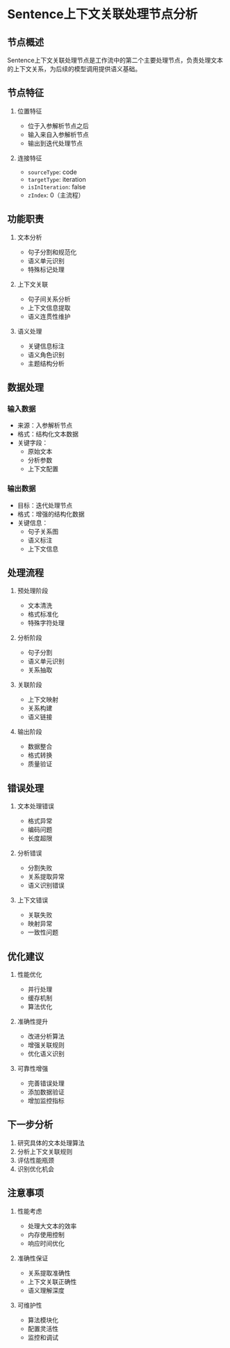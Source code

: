 # Sentence上下文关联处理节点分析

## 节点概述

Sentence上下文关联处理节点是工作流中的第二个主要处理节点，负责处理文本的上下文关系，为后续的模型调用提供语义基础。

## 节点特征

1. 位置特征
   - 位于入参解析节点之后
   - 输入来自入参解析节点
   - 输出到迭代处理节点

2. 连接特征
   - `sourceType`: code
   - `targetType`: iteration
   - `isInIteration`: false
   - `zIndex`: 0（主流程）

## 功能职责

1. 文本分析
   - 句子分割和规范化
   - 语义单元识别
   - 特殊标记处理

2. 上下文关联
   - 句子间关系分析
   - 上下文信息提取
   - 语义连贯性维护

3. 语义处理
   - 关键信息标注
   - 语义角色识别
   - 主题结构分析

## 数据处理

### 输入数据
- 来源：入参解析节点
- 格式：结构化文本数据
- 关键字段：
  - 原始文本
  - 分析参数
  - 上下文配置

### 输出数据
- 目标：迭代处理节点
- 格式：增强的结构化数据
- 关键信息：
  - 句子关系图
  - 语义标注
  - 上下文信息

## 处理流程

1. 预处理阶段
   - 文本清洗
   - 格式标准化
   - 特殊字符处理

2. 分析阶段
   - 句子分割
   - 语义单元识别
   - 关系抽取

3. 关联阶段
   - 上下文映射
   - 关系构建
   - 语义链接

4. 输出阶段
   - 数据整合
   - 格式转换
   - 质量验证

## 错误处理

1. 文本处理错误
   - 格式异常
   - 编码问题
   - 长度超限

2. 分析错误
   - 分割失败
   - 关系提取异常
   - 语义识别错误

3. 上下文错误
   - 关联失败
   - 映射异常
   - 一致性问题

## 优化建议

1. 性能优化
   - 并行处理
   - 缓存机制
   - 算法优化

2. 准确性提升
   - 改进分析算法
   - 增强关联规则
   - 优化语义识别

3. 可靠性增强
   - 完善错误处理
   - 添加数据验证
   - 增加监控指标

## 下一步分析

1. 研究具体的文本处理算法
2. 分析上下文关联规则
3. 评估性能瓶颈
4. 识别优化机会

## 注意事项

1. 性能考虑
   - 处理大文本的效率
   - 内存使用控制
   - 响应时间优化

2. 准确性保证
   - 关系提取准确性
   - 上下文关联正确性
   - 语义理解深度

3. 可维护性
   - 算法模块化
   - 配置灵活性
   - 监控和调试 